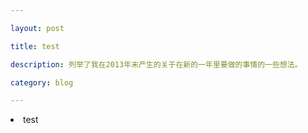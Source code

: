 ```yaml
---

layout: post

title: test

description: 列举了我在2013年末产生的关于在新的一年里要做的事情的一些想法。

category: blog

---
```




<li>test</li>
